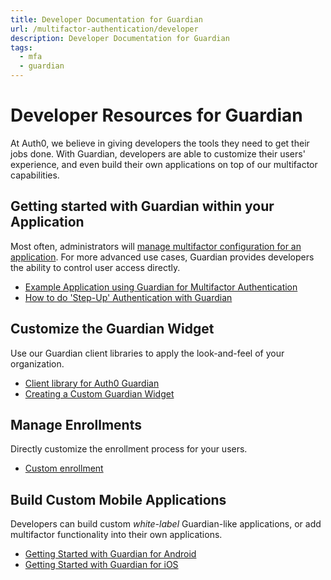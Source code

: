 ```yaml
---
title: Developer Documentation for Guardian
url: /multifactor-authentication/developer
description: Developer Documentation for Guardian
tags:
  - mfa
  - guardian
---
```


# Developer Resources for Guardian

At Auth0, we believe in giving developers the tools they need to get their jobs done. With Guardian, developers are able to customize their users' experience, and even build their own applications on top of our multifactor capabilities.

## Getting started with Guardian within your Application
Most often, administrators will [manage multifactor configuration for an application](multifactor-authentication/guardian/admin-guide). For more advanced use cases, Guardian provides developers the ability to control user access directly.
* [Example Application using Guardian for Multifactor Authentication](https://github.com/auth0/guardian-example)
* [How to do 'Step-Up' Authentication with Guardian](/multifactor-authentication/developer/step-up-with-acr)

## Customize the Guardian Widget
Use our Guardian client libraries to apply the look-and-feel of your organization.
* [Client library for Auth0 Guardian](https://github.com/auth0/auth0-guardian.js)
* [Creating a Custom Guardian Widget](https://github.com/auth0/auth0-guardian.js/tree/master/example)

## Manage Enrollments
Directly customize the enrollment process for your users.
* [Custom enrollment](/multifactor-authentication/developer/custom-enrollment-ticket)

## Build Custom Mobile Applications
Developers can build custom _white-label_ Guardian-like applications, or add multifactor functionality into their own applications.
* [Getting Started with Guardian for Android](/multifactor-authentication/developer/libraries/android)
* [Getting Started with Guardian for iOS](/multifactor-authentication/developer/libraries/ios)
